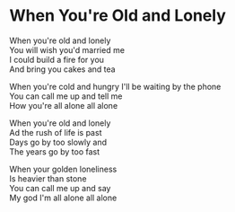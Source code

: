 # When You're Old and Lonely  

When you're old and lonely  
You will wish you'd married me  
I could build a fire for you  
And bring you cakes and tea  

When you're cold and hungry
I'll be waiting by the phone  
You can call me up and tell me  
How you're all alone all alone  

When you're old and lonely  
Ad the rush of life is past  
Days go by too slowly and  
The years go by too fast  

When your golden loneliness  
Is heavier than stone  
You can call me up and say  
My god I'm all alone all alone  
